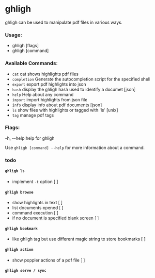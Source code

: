 ghligh
======

ghligh can be used to manipulate pdf files in various ways.

### Usage:
-  ghligh [flags]
-  ghligh [command]

### Available Commands:
- `cat`         cat shows highlights pdf files
- `completion`  Generate the autocompletion script for the specified shell
- `export`      export pdf highlights into json
- `hash`        display the ghligh hash used to identify a documet [json]
- `help`        Help about any command
- `import`      import highlights from json file
- `info`        display info about pdf documents [json]
- `ls`          show files with highlights or tagged with 'ls' [unix]
- `tag`         manage pdf tags


### Flags:
  -h, --help   help for ghligh

Use `ghligh [command] --help` for more information about a command.

### todo
#### `ghligh ls`
- implement `-t` option [ ]
#### `ghligh browse`
- show highlights in text [ ]
- list documents opened [ ]
- command execution [ ]
- if no document is specified blank screen [ ]

#### `ghligh bookmark`
- like ghligh tag but use different magic string to store bookmarks [ ]

#### `ghligh action`
- show poppler actions of a pdf file [ ]

#### `ghligh serve / sync`

